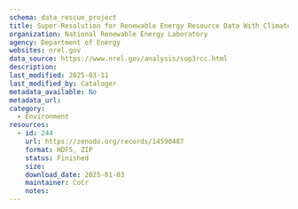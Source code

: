 ```yaml
---
schema: data_rescue_project 
title: Super-Resolution for Renewable Energy Resource Data With Climate Change Impacts (Super3rCC)
organization: National Renewable Energy Laboratory
agency: Department of Energy
websites: nrel.gov
data_source: https://www.nrel.gov/analysis/sup3rcc.html
description: 
last_modified: 2025-03-11
last_modified_by: Cataloger
metadata_available: No
metadata_url: 
category:
  - Environment
resources:
  - id: 244
    url: https://zenodo.org/records/14590487
    format: HDF5, ZIP
    status: Finished
    size: 
    download_date: 2025-01-03
    maintainer: CoCr
    notes: 
---
```

